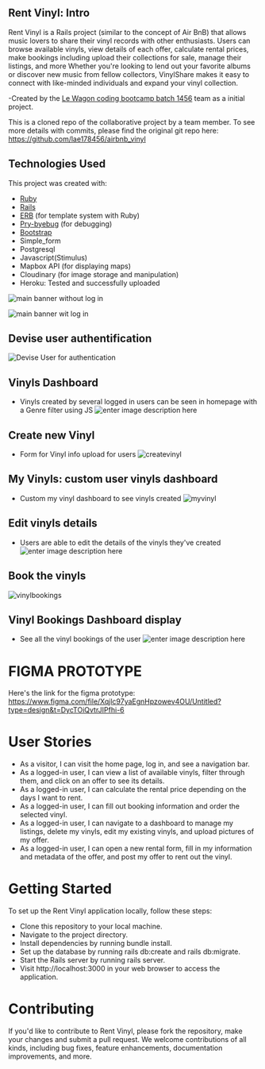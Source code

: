 ## Rent Vinyl: Intro
Rent Vinyl is a Rails project (similar to the concept of Air BnB) that allows music lovers to share their vinyl records with other enthusiasts. Users can browse available vinyls, view details of each offer, calculate rental prices, make bookings including upload their collections for sale, manage their listings, and more Whether you're looking to lend out your favorite albums or discover new music from fellow collectors, VinylShare makes it easy to connect with like-minded individuals and expand your vinyl collection.

-Created by the [Le Wagon coding bootcamp batch 1456](https://www.lewagon.com) team as a initial project.

This is a cloned repo of the collaborative project by a team member. To see more details with commits, please find the original git repo here:
https://github.com/lae178456/airbnb_vinyl

## Technologies Used
This project was created with:
 - [Ruby](https://www.ruby-lang.org/pt/)
 - [Rails](https://rubygems.org/gems/rails)
 - [ERB](https://ruby-doc.org/stdlib-2.7.1/libdoc/erb/rdoc/ERB.html) (for template system with Ruby)
 - [Pry-byebug](https://rubygems.org/gems/pry-byebug/versions/3.4.0?locale=pt-BR) (for debugging)
 - [Bootstrap](https://getbootstrap.com/)
 - Simple_form
 - Postgresql
 - Javascript(Stimulus)
 - Mapbox API (for displaying maps)
 - Cloudinary (for image storage and manipulation)
 - Heroku: Tested and successfully uploaded

![main banner without log in](https://github.com/ashakiran07/airbnb_vinyl/blob/master/public/img/landingpagewithoutlogin.png?raw=true)

![main banner wit log in](https://github.com/ashakiran07/airbnb_vinyl/blob/master/public/img/landingpagewithlogin.png?raw=true)

## Devise user authentification
![Devise User for authentication](https://github.com/ashakiran07/airbnb_vinyl/blob/master/public/img/deviseuser.png?raw=true)

## Vinyls Dashboard
- Vinyls created by several logged in users can be seen in homepage with a Genre filter using JS
![enter image description here](https://github.com/ashakiran07/airbnb_vinyl/blob/master/public/img/genrefilter.png?raw=true)

## Create new Vinyl
- Form for Vinyl info upload for users
![createvinyl](https://github.com/ashakiran07/airbnb_vinyl/blob/master/public/img/newvinyl.png?raw=true)

## My Vinyls: custom user vinyls dashboard
- Custom my vinyl dashboard to see vinyls created
![myvinyl](https://github.com/ashakiran07/airbnb_vinyl/blob/master/public/img/myvinyls.png?raw=true)

## Edit vinyls details
- Users are able to edit the details of the vinyls they've created
![enter image description here](https://github.com/ashakiran07/airbnb_vinyl/blob/master/public/img/editvinyl.png?raw=true)

## Book the vinyls
![vinylbookings](https://github.com/ashakiran07/airbnb_vinyl/blob/master/public/img/vinylbooking.png?raw=true)

## Vinyl Bookings Dashboard display
- See all the vinyl bookings of the user
![enter image description here](https://github.com/ashakiran07/airbnb_vinyl/blob/master/public/img/uservinyldashboard.png?raw=true)

# FIGMA PROTOTYPE
Here's the link for the figma prototype:
https://www.figma.com/file/Xqjlc97yaEgnHpzowev4OU/Untitled?type=design&t=DycTOiQvtrJIPfhi-6

# User Stories
- As a visitor, I can visit the home page, log in, and see a navigation bar.
- As a logged-in user, I can view a list of available vinyls, filter through them, and click on an offer to see its details.
- As a logged-in user, I can calculate the rental price depending on the days I want to rent.
- As a logged-in user, I can fill out booking information and order the selected vinyl.
- As a logged-in user, I can navigate to a dashboard to manage my listings, delete my vinyls, edit my existing vinyls, and upload pictures of my offer.
- As a logged-in user, I can open a new rental form, fill in my information and metadata of the offer, and post my offer to rent out the vinyl.


# Getting Started
To set up the Rent Vinyl application locally, follow these steps:
- Clone this repository to your local machine.
- Navigate to the project directory.
- Install dependencies by running bundle install.
- Set up the database by running rails db:create and rails db:migrate.
- Start the Rails server by running rails server.
- Visit http://localhost:3000 in your web browser to access the application.


# Contributing
If you'd like to contribute to Rent Vinyl, please fork the repository, make your changes and submit a pull request. We welcome contributions of all kinds, including bug fixes, feature enhancements, documentation improvements, and more.
